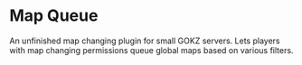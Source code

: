 # Map Queue
An unfinished map changing plugin for small GOKZ servers. Lets players with map changing permissions queue global maps based on various filters.
